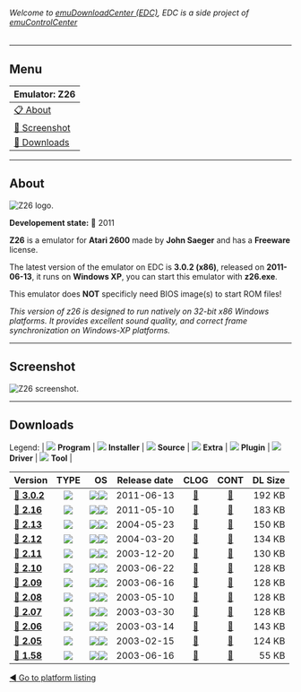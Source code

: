 ###### Welcome to [emuDownloadCenter (EDC)](https://github.com/PhoenixInteractiveNL/emuDownloadCenter/wiki/), EDC is a side project of [emuControlCenter](https://github.com/PhoenixInteractiveNL/emuControlCenter/wiki/)
***
## Menu
| **Emulator: Z26** |
|:---------|
| [:clipboard: About](#about) |
| [:sunrise: Screenshot](#screenshot) |
| [:floppy_disk: Downloads](#downloads) |
***
## About
![](https://github.com/PhoenixInteractiveNL/emuDownloadCenter/wiki/images_emulator/z26_logo_200.jpg "Z26 logo.")

**Developement state:** :red_circle: 2011

**Z26** is a emulator for **Atari 2600** made by **John Saeger** and has a **Freeware** license.

The latest version of the emulator on EDC is **3.0.2 (x86)**, released on **2011-06-13**, it runs on **Windows XP**, you can start this emulator with **z26.exe**.

This emulator does **NOT** specificly need BIOS image(s) to start ROM files!

_This version of z26 is designed to run natively on 32-bit x86 Windows platforms. It provides excellent sound quality, and correct frame synchronization on Windows-XP platforms._
***
## Screenshot
![](https://raw.githubusercontent.com/PhoenixInteractiveNL/emuDownloadCenter/master/hooks/z26/emulator_screen_01.jpg "Z26 screenshot.")
***
## Downloads
Legend: | 
![](https://raw.githubusercontent.com/wiki/PhoenixInteractiveNL/emuDownloadCenter/images_misc/icon_program_24.png) **Program** | 
![](https://raw.githubusercontent.com/wiki/PhoenixInteractiveNL/emuDownloadCenter/images_misc/icon_installer_24.png) **Installer** | 
![](https://raw.githubusercontent.com/wiki/PhoenixInteractiveNL/emuDownloadCenter/images_misc/icon_source_code_24.png) **Source** | 
![](https://raw.githubusercontent.com/wiki/PhoenixInteractiveNL/emuDownloadCenter/images_misc/icon_extra_24.png) **Extra** | 
![](https://raw.githubusercontent.com/wiki/PhoenixInteractiveNL/emuDownloadCenter/images_misc/icon_plugin_24.png) **Plugin** | 
![](https://raw.githubusercontent.com/wiki/PhoenixInteractiveNL/emuDownloadCenter/images_misc/icon_driver_24.png) **Driver** | 
![](https://raw.githubusercontent.com/wiki/PhoenixInteractiveNL/emuDownloadCenter/images_misc/icon_tool_24.png) **Tool** | 
 
| Version | TYPE | OS | Release date | CLOG | CONT | DL Size |
|:--------|:----:|---:|:------------:|:----:|:----:|--------:|
| [:floppy_disk: **3.0.2**](https://github.com/PhoenixInteractiveNL/edc-repo0001/raw/master/z26/3.0.2.7z) | ![](https://raw.githubusercontent.com/wiki/PhoenixInteractiveNL/emuDownloadCenter/images_misc/icon_program_24.png) | ![](https://raw.githubusercontent.com/wiki/PhoenixInteractiveNL/emuDownloadCenter/images_misc/logo_windows_24.png)![](https://raw.githubusercontent.com/wiki/PhoenixInteractiveNL/emuDownloadCenter/images_misc/icon_32-bit_24.png) | 2011-06-13 | [:page_facing_up:](https://github.com/PhoenixInteractiveNL/edc-repo0001/blob/master/z26/3.0.2_changelog.txt) | [:mag_right:](https://github.com/PhoenixInteractiveNL/edc-repo0001/blob/master/z26/3.0.2_contents.txt) | 192 KB |
| [:floppy_disk: **2.16**](https://github.com/PhoenixInteractiveNL/edc-repo0001/raw/master/z26/2.16.7z) | ![](https://raw.githubusercontent.com/wiki/PhoenixInteractiveNL/emuDownloadCenter/images_misc/icon_program_24.png) | ![](https://raw.githubusercontent.com/wiki/PhoenixInteractiveNL/emuDownloadCenter/images_misc/logo_windows_24.png)![](https://raw.githubusercontent.com/wiki/PhoenixInteractiveNL/emuDownloadCenter/images_misc/icon_32-bit_24.png) | 2011-05-10 | [:page_facing_up:](https://github.com/PhoenixInteractiveNL/edc-repo0001/blob/master/z26/2.16_changelog.txt) | [:mag_right:](https://github.com/PhoenixInteractiveNL/edc-repo0001/blob/master/z26/2.16_contents.txt) | 183 KB |
| [:floppy_disk: **2.13**](https://github.com/PhoenixInteractiveNL/edc-repo0001/raw/master/z26/2.13.7z) | ![](https://raw.githubusercontent.com/wiki/PhoenixInteractiveNL/emuDownloadCenter/images_misc/icon_program_24.png) | ![](https://raw.githubusercontent.com/wiki/PhoenixInteractiveNL/emuDownloadCenter/images_misc/logo_windows_24.png)![](https://raw.githubusercontent.com/wiki/PhoenixInteractiveNL/emuDownloadCenter/images_misc/icon_32-bit_24.png) | 2004-05-23 | [:page_facing_up:](https://github.com/PhoenixInteractiveNL/edc-repo0001/blob/master/z26/2.13_changelog.txt) | [:mag_right:](https://github.com/PhoenixInteractiveNL/edc-repo0001/blob/master/z26/2.13_contents.txt) | 150 KB |
| [:floppy_disk: **2.12**](https://github.com/PhoenixInteractiveNL/edc-repo0001/raw/master/z26/2.12.7z) | ![](https://raw.githubusercontent.com/wiki/PhoenixInteractiveNL/emuDownloadCenter/images_misc/icon_program_24.png) | ![](https://raw.githubusercontent.com/wiki/PhoenixInteractiveNL/emuDownloadCenter/images_misc/logo_windows_24.png)![](https://raw.githubusercontent.com/wiki/PhoenixInteractiveNL/emuDownloadCenter/images_misc/icon_32-bit_24.png) | 2004-03-20 | [:page_facing_up:](https://github.com/PhoenixInteractiveNL/edc-repo0001/blob/master/z26/2.12_changelog.txt) | [:mag_right:](https://github.com/PhoenixInteractiveNL/edc-repo0001/blob/master/z26/2.12_contents.txt) | 134 KB |
| [:floppy_disk: **2.11**](https://github.com/PhoenixInteractiveNL/edc-repo0001/raw/master/z26/2.11.7z) | ![](https://raw.githubusercontent.com/wiki/PhoenixInteractiveNL/emuDownloadCenter/images_misc/icon_program_24.png) | ![](https://raw.githubusercontent.com/wiki/PhoenixInteractiveNL/emuDownloadCenter/images_misc/logo_windows_24.png)![](https://raw.githubusercontent.com/wiki/PhoenixInteractiveNL/emuDownloadCenter/images_misc/icon_32-bit_24.png) | 2003-12-20 | [:page_facing_up:](https://github.com/PhoenixInteractiveNL/edc-repo0001/blob/master/z26/2.11_changelog.txt) | [:mag_right:](https://github.com/PhoenixInteractiveNL/edc-repo0001/blob/master/z26/2.11_contents.txt) | 130 KB |
| [:floppy_disk: **2.10**](https://github.com/PhoenixInteractiveNL/edc-repo0001/raw/master/z26/2.10.7z) | ![](https://raw.githubusercontent.com/wiki/PhoenixInteractiveNL/emuDownloadCenter/images_misc/icon_program_24.png) | ![](https://raw.githubusercontent.com/wiki/PhoenixInteractiveNL/emuDownloadCenter/images_misc/logo_windows_24.png)![](https://raw.githubusercontent.com/wiki/PhoenixInteractiveNL/emuDownloadCenter/images_misc/icon_32-bit_24.png) | 2003-06-22 | [:page_facing_up:](https://github.com/PhoenixInteractiveNL/edc-repo0001/blob/master/z26/2.10_changelog.txt) | [:mag_right:](https://github.com/PhoenixInteractiveNL/edc-repo0001/blob/master/z26/2.10_contents.txt) | 128 KB |
| [:floppy_disk: **2.09**](https://github.com/PhoenixInteractiveNL/edc-repo0001/raw/master/z26/2.09.7z) | ![](https://raw.githubusercontent.com/wiki/PhoenixInteractiveNL/emuDownloadCenter/images_misc/icon_program_24.png) | ![](https://raw.githubusercontent.com/wiki/PhoenixInteractiveNL/emuDownloadCenter/images_misc/logo_windows_24.png)![](https://raw.githubusercontent.com/wiki/PhoenixInteractiveNL/emuDownloadCenter/images_misc/icon_32-bit_24.png) | 2003-06-16 | [:page_facing_up:](https://github.com/PhoenixInteractiveNL/edc-repo0001/blob/master/z26/2.09_changelog.txt) | [:mag_right:](https://github.com/PhoenixInteractiveNL/edc-repo0001/blob/master/z26/2.09_contents.txt) | 128 KB |
| [:floppy_disk: **2.08**](https://github.com/PhoenixInteractiveNL/edc-repo0001/raw/master/z26/2.08.7z) | ![](https://raw.githubusercontent.com/wiki/PhoenixInteractiveNL/emuDownloadCenter/images_misc/icon_program_24.png) | ![](https://raw.githubusercontent.com/wiki/PhoenixInteractiveNL/emuDownloadCenter/images_misc/logo_windows_24.png)![](https://raw.githubusercontent.com/wiki/PhoenixInteractiveNL/emuDownloadCenter/images_misc/icon_32-bit_24.png) | 2003-05-10 | [:page_facing_up:](https://github.com/PhoenixInteractiveNL/edc-repo0001/blob/master/z26/2.08_changelog.txt) | [:mag_right:](https://github.com/PhoenixInteractiveNL/edc-repo0001/blob/master/z26/2.08_contents.txt) | 128 KB |
| [:floppy_disk: **2.07**](https://github.com/PhoenixInteractiveNL/edc-repo0001/raw/master/z26/2.07.7z) | ![](https://raw.githubusercontent.com/wiki/PhoenixInteractiveNL/emuDownloadCenter/images_misc/icon_program_24.png) | ![](https://raw.githubusercontent.com/wiki/PhoenixInteractiveNL/emuDownloadCenter/images_misc/logo_windows_24.png)![](https://raw.githubusercontent.com/wiki/PhoenixInteractiveNL/emuDownloadCenter/images_misc/icon_32-bit_24.png) | 2003-03-30 | [:page_facing_up:](https://github.com/PhoenixInteractiveNL/edc-repo0001/blob/master/z26/2.07_changelog.txt) | [:mag_right:](https://github.com/PhoenixInteractiveNL/edc-repo0001/blob/master/z26/2.07_contents.txt) | 128 KB |
| [:floppy_disk: **2.06**](https://github.com/PhoenixInteractiveNL/edc-repo0001/raw/master/z26/2.06.7z) | ![](https://raw.githubusercontent.com/wiki/PhoenixInteractiveNL/emuDownloadCenter/images_misc/icon_program_24.png) | ![](https://raw.githubusercontent.com/wiki/PhoenixInteractiveNL/emuDownloadCenter/images_misc/logo_windows_24.png)![](https://raw.githubusercontent.com/wiki/PhoenixInteractiveNL/emuDownloadCenter/images_misc/icon_32-bit_24.png) | 2003-03-14 | [:page_facing_up:](https://github.com/PhoenixInteractiveNL/edc-repo0001/blob/master/z26/2.06_changelog.txt) | [:mag_right:](https://github.com/PhoenixInteractiveNL/edc-repo0001/blob/master/z26/2.06_contents.txt) | 143 KB |
| [:floppy_disk: **2.05**](https://github.com/PhoenixInteractiveNL/edc-repo0001/raw/master/z26/2.05.7z) | ![](https://raw.githubusercontent.com/wiki/PhoenixInteractiveNL/emuDownloadCenter/images_misc/icon_program_24.png) | ![](https://raw.githubusercontent.com/wiki/PhoenixInteractiveNL/emuDownloadCenter/images_misc/logo_windows_24.png)![](https://raw.githubusercontent.com/wiki/PhoenixInteractiveNL/emuDownloadCenter/images_misc/icon_32-bit_24.png) | 2003-02-15 | [:page_facing_up:](https://github.com/PhoenixInteractiveNL/edc-repo0001/blob/master/z26/2.05_changelog.txt) | [:mag_right:](https://github.com/PhoenixInteractiveNL/edc-repo0001/blob/master/z26/2.05_contents.txt) | 124 KB |
| [:floppy_disk: **1.58**](https://github.com/PhoenixInteractiveNL/edc-repo0001/raw/master/z26/1.58.7z) | ![](https://raw.githubusercontent.com/wiki/PhoenixInteractiveNL/emuDownloadCenter/images_misc/icon_program_24.png) | ![](https://raw.githubusercontent.com/wiki/PhoenixInteractiveNL/emuDownloadCenter/images_misc/logo_windows_24.png)![](https://raw.githubusercontent.com/wiki/PhoenixInteractiveNL/emuDownloadCenter/images_misc/icon_32-bit_24.png) | 2003-06-16 | [:page_facing_up:](https://github.com/PhoenixInteractiveNL/edc-repo0001/blob/master/z26/1.58_changelog.txt) | [:mag_right:](https://github.com/PhoenixInteractiveNL/edc-repo0001/blob/master/z26/1.58_contents.txt) | 55 KB |

[:arrow_backward: Go to platform listing](https://github.com/PhoenixInteractiveNL/emuDownloadCenter/wiki/EDC-Platform-List)
